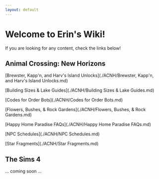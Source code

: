 ```yaml
---
layout: default
---
```

# Welcome to Erin's Wiki!
If you are looking for any content, check the links below!

## Animal Crossing: New Horizons
[Brewster, Kapp'n, and Harv's Island Unlocks](./ACNH/Brewster, Kapp'n, and Harv's Island Unlocks.md)

[Building Sizes & Lake Guides](./ACNH/Building Sizes & Lake Guides.md)

[Codes for Order Bots](./ACNH/Codes for Order Bots.md)

[Flowers, Bushes, & Rock Gardens](./ACNH/Flowers, Bushes, & Rock Gardens.md)

[Happy Home Paradise FAQs](./ACNH/Happy Home Paradise FAQs.md)

[NPC Schedules](./ACNH/NPC Schedules.md)

[Star Fragments](./ACNH/Star Fragments.md)


## The Sims 4
... coming soon ...
